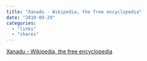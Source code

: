 ```yaml
---
title: "Xanadu - Wikipedia, the free encyclopedia"
date: "2010-09-29"
categories: 
  - "links"
  - "shares"
---
```


[Xanadu - Wikipedia, the free encyclopedia](http://en.wikipedia.org/wiki/Xanadu)
